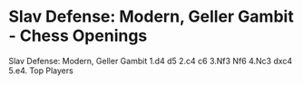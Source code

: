 ---
---

Slav Defense: Modern, Geller Gambit - Chess Openings
====================================================


Slav Defense: Modern, Geller Gambit 1.d4 d5 2.c4 c6 3.Nf3 Nf6 4.Nc3 dxc4 5.e4. Top Players